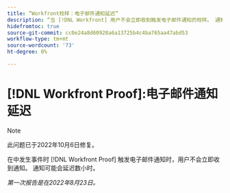 ```yaml
---
title: “Workfront校样：电子邮件通知延迟”
description: “当 [!DNL Workfront] 用户不会立即收到触发电子邮件通知的校样。 通知可能会延迟数小时。”
hidefromtoc: true
source-git-commit: cc0e24a8d60928a6a13725b4c4ba765aa47abd53
workflow-type: tm+mt
source-wordcount: '73'
ht-degree: 0%

---
```



# [!DNL Workfront Proof]:电子邮件通知延迟

>[!NOTE]
>
>此问题已于2022年10月6日修复。

在中发生事件时 [!DNL Workfront Proof] 触发电子邮件通知时，用户不会立即收到通知。 通知可能会延迟数小时。

_第一次报告是在2022年8月23日。_

